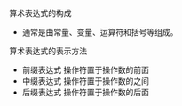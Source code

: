 算术表达式的构成
- 通常是由常量、变量、运算符和括号等组成。

算术表达式的表示方法
- 前缀表达式 操作符置于操作数的前面 
- 中缀表达式 操作符置于操作数的之间
- 后缀表达式 操作符置于操作数的后面
